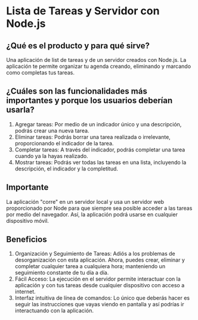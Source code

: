 # Lista de Tareas y Servidor con Node.js

## ¿Qué es el producto y para qué sirve?
Una aplicación de list de tareas y de un servidor creados con Node.js. La aplicación te permite organizar tu agenda creando, eliminando y marcando como completas tus tareas.

## ¿Cuáles son las funcionalidades más importantes y porque los usuarios deberían usarla?
1. Agregar tareas: Por medio de un indicador único y una descripción, podrás crear una nueva tarea.
2. Eliminar tareas: Podrás borrar una tarea realizada o irrelevante, proporcionando el indicador de la tarea.
3. Completar tareas: A través del indicador, podrás completar una tarea cuando ya la hayas realizado.
4. Mostrar tareas: Podrás ver todas las tareas en una lista, incluyendo la descripción, el indicador y la completitud.

## Importante
La aplicación "corre" en un servidor local y usa un servidor web proporcionado por Node para que siempre sea posible acceder a las tareas por medio del navegador. Así, la aplicación podrá usarse en cualquier dispositivo móvil.

## Beneficios
1. Organización y Seguimiento de Tareas: Adiós a los problemas de desorganización con esta aplicación. Ahora, puedes crear, eliminar y completar cualquier tarea a cualquiera hora; manteniendo un seguimiento constante de tu día a día.
2. Fácil Acceso: La ejecución en el servidor permite interactuar con la aplicación y con tus tareas desde cualquier dispositivo con acceso a internet. 
3. Interfaz intuitiva de línea de comandos: Lo único que deberás hacer es seguir las instrucciones que vayas viendo en pantalla y así podrías ir interactuando con la aplicación.

